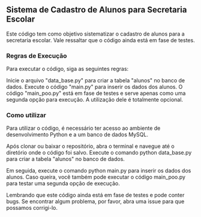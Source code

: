 ## Sistema de Cadastro de Alunos para Secretaria Escolar

Este código tem como objetivo sistematizar o cadastro de alunos para a secretaria escolar. Vale ressaltar que o código ainda está em fase de testes.

### Regras de Execução 
Para executar o código, siga as seguintes regras:

Inicie o arquivo "data_base.py" para criar a tabela "alunos" no banco de dados.
Execute o código "main.py" para inserir os dados dos alunos.
O código "main_poo.py" está em fase de testes e serve apenas como uma segunda opção para execução. A utilização dele é totalmente opcional.

### Como utilizar
Para utilizar o código, é necessário ter acesso ao ambiente de desenvolvimento Python e a um banco de dados MySQL.

Após clonar ou baixar o repositório, abra o terminal e navegue até o diretório onde o código foi salvo. Execute o comando python data_base.py para criar a tabela "alunos" no banco de dados.

Em seguida, execute o comando python main.py para inserir os dados dos alunos. Caso queira, você também pode executar o código main_poo.py para testar uma segunda opção de execução.

Lembrando que este código ainda está em fase de testes e pode conter bugs. Se encontrar algum problema, por favor, abra uma issue para que possamos corrigi-lo.
